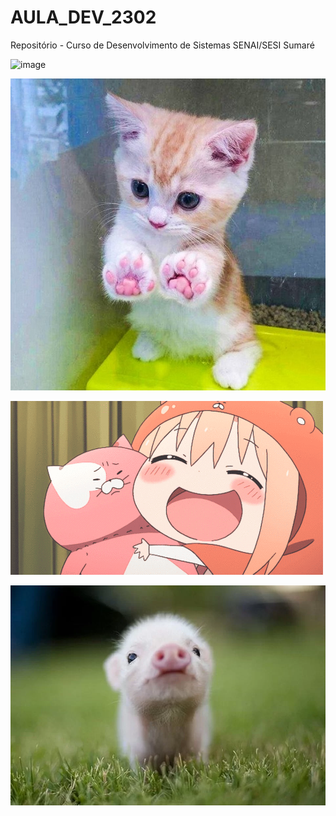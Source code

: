 # AULA_DEV_2302

 Repositório - Curso de Desenvolvimento de Sistemas SENAI/SESI Sumaré

![image](https://user-images.githubusercontent.com/125596597/220899859-6492114e-d6d6-41c4-81e6-3b532a8b9497.png)


![image](fotos-animais-fofos-bichos-sorrisos-11052018131918384.jpeg)

![image](kawaii-cute-fofo-anime-gif)

![image](./IMG/23173307120452.webp)
